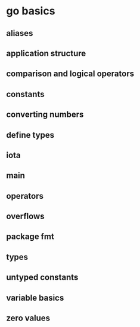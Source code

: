 # go basics

## aliases
## application structure
## comparison and logical operators
## constants
## converting numbers
## define types
## iota
## main
## operators
## overflows
## package fmt
## types
## untyped constants
## variable basics
## zero values